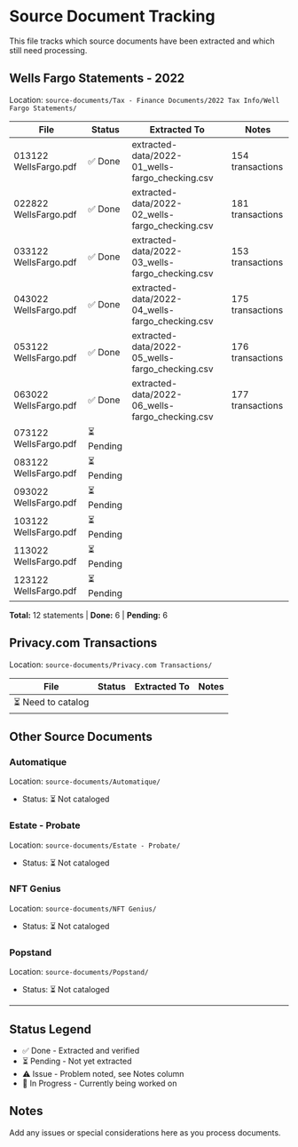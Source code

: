 # Source Document Tracking

This file tracks which source documents have been extracted and which still need processing.

## Wells Fargo Statements - 2022

Location: `source-documents/Tax - Finance Documents/2022 Tax Info/Well Fargo Statements/`

| File | Status | Extracted To | Notes |
|------|--------|--------------|-------|
| 013122 WellsFargo.pdf | ✅ Done | extracted-data/2022-01_wells-fargo_checking.csv | 154 transactions |
| 022822 WellsFargo.pdf | ✅ Done | extracted-data/2022-02_wells-fargo_checking.csv | 181 transactions |
| 033122 WellsFargo.pdf | ✅ Done | extracted-data/2022-03_wells-fargo_checking.csv | 153 transactions |
| 043022 WellsFargo.pdf | ✅ Done | extracted-data/2022-04_wells-fargo_checking.csv | 175 transactions |
| 053122 WellsFargo.pdf | ✅ Done | extracted-data/2022-05_wells-fargo_checking.csv | 176 transactions |
| 063022 WellsFargo.pdf | ✅ Done | extracted-data/2022-06_wells-fargo_checking.csv | 177 transactions |
| 073122 WellsFargo.pdf | ⏳ Pending | | |
| 083122 WellsFargo.pdf | ⏳ Pending | | |
| 093022 WellsFargo.pdf | ⏳ Pending | | |
| 103122 WellsFargo.pdf | ⏳ Pending | | |
| 113022 WellsFargo.pdf | ⏳ Pending | | |
| 123122 WellsFargo.pdf | ⏳ Pending | | |

**Total:** 12 statements | **Done:** 6 | **Pending:** 6

## Privacy.com Transactions

Location: `source-documents/Privacy.com Transactions/`

| File | Status | Extracted To | Notes |
|------|--------|--------------|-------|
| ⏳ Need to catalog | | | |

## Other Source Documents

### Automatique
Location: `source-documents/Automatique/`
- Status: ⏳ Not cataloged

### Estate - Probate
Location: `source-documents/Estate - Probate/`
- Status: ⏳ Not cataloged

### NFT Genius
Location: `source-documents/NFT Genius/`
- Status: ⏳ Not cataloged

### Popstand
Location: `source-documents/Popstand/`
- Status: ⏳ Not cataloged

---

## Status Legend
- ✅ Done - Extracted and verified
- ⏳ Pending - Not yet extracted
- ⚠️ Issue - Problem noted, see Notes column
- 🔄 In Progress - Currently being worked on

## Notes
Add any issues or special considerations here as you process documents.
